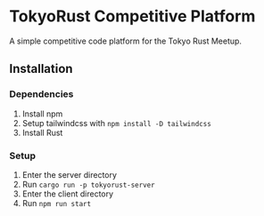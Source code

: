 # TokyoRust Competitive Platform

A simple competitive code platform for the Tokyo Rust Meetup.

## Installation

### Dependencies

1. Install npm
2. Setup tailwindcss with `npm install -D tailwindcss`
3. Install Rust

### Setup

1. Enter the server directory
2. Run `cargo run -p tokyorust-server`
3. Enter the client directory
4. Run `npm run start`
